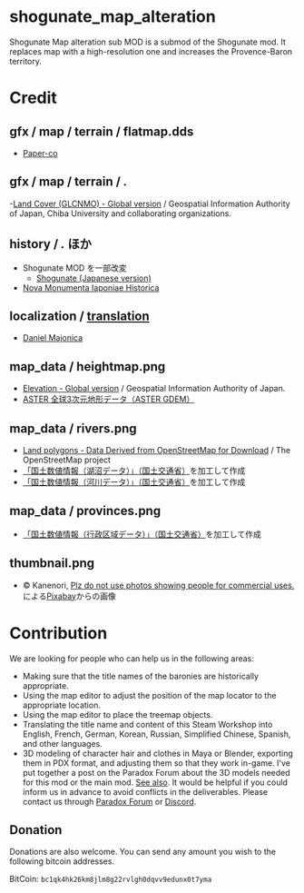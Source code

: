 # shogunate_map_alteration
Shogunate Map alteration sub MOD is a submod of the Shogunate mod. It replaces map with a high-resolution one and increases the Provence-Baron territory.

# Credit
## gfx / map / terrain / flatmap.dds
- [Paper-co](https://free-paper-texture.com/)

## gfx / map / terrain / *.*
-[Land Cover (GLCNMO) - Global version](https://globalmaps.github.io/glcnmo.html) / Geospatial Information Authority of Japan, Chiba University and collaborating organizations.

## history / *.* ほか
- Shogunate MOD を一部改変
  - [Shogunate (Japanese version)](https://steamcommunity.com/sharedfiles/filedetails/?id=2253279956)
- [Nova Monumenta Iaponiae Historica](https://steamcommunity.com/sharedfiles/filedetails/?id=333442855)

## localization / [translation](https://github.com/almandite1/shogunate_map_alteration/pulls?q=is%3Apr+author%3Adaniel-majonica+is%3Aclosed+)
- [Daniel Majonica](https://github.com/daniel-majonica)

## map_data / heightmap.png
- [Elevation - Global version](https://globalmaps.github.io/el.html) / Geospatial Information Authority of Japan.
- [ASTER 全球3次元地形データ（ASTER GDEM）](https://www.jspacesystems.or.jp/ersdac/GDEM/J/)

## map_data / rivers.png
- [Land polygons - Data Derived from OpenStreetMap for Download](https://osmdata.openstreetmap.de) / The OpenStreetMap project
- [「国土数値情報（湖沼データ）」（国土交通省）](https://nlftp.mlit.go.jp/ksj)を加工して作成
- [「国土数値情報（河川データ）」（国土交通省）](https://nlftp.mlit.go.jp/ksj)を加工して作成

## map_data / provinces.png
- [「国土数値情報（行政区域データ）」（国土交通省）](https://nlftp.mlit.go.jp/ksj)を加工して作成

## thumbnail.png
- © Kanenori, [Plz do not use photos showing people for commercial uses.](https://pixabay.com/ja/users/kanenori-4749850/?utm_source=link-attribution&amp;utm_medium=referral&amp;utm_campaign=image&amp;utm_content=2297961)による[Pixabay](https://pixabay.com/ja/?utm_source=link-attribution&amp;utm_medium=referral&amp;utm_campaign=image&amp;utm_content=2297961)からの画像

# Contribution
We are looking for people who can help us in the following areas:
- Making sure that the title names of the baronies are historically appropriate.
- Using the map editor to adjust the position of the map locator to the appropriate location.
- Using the map editor to place the treemap objects.
- Translating the title name and content of this Steam Workshop into English, French, German, Korean, Russian, Simplified Chinese, Spanish, and other languages.
- 3D modeling of character hair and clothes in Maya or Blender, exporting them in PDX format, and adjusting them so that they work in-game. I've put together a post on the Paradox Forum about the 3D models needed for this mod or the main mod. [See also](https://forum.paradoxplaza.com/forum/threads/mod-public-alpha-shogunate-map-alteration-sub-mod.1467780/post-27623098).
It would be helpful if you could inform us in advance to avoid conflicts in the deliverables. Please contact us through [Paradox Forum](https://forum.paradoxplaza.com/forum/threads/mod-public-alpha-shogunate-map-alteration-sub-mod.1467780/) or [Discord](https://discord.gg/jfcSfchJGC).

## Donation
Donations are also welcome. You can send any amount you wish to the following bitcoin addresses.

BitCoin: `bc1qk4hk26km8jlm8g22rvlgh0dqvv9edunx0t7yma`